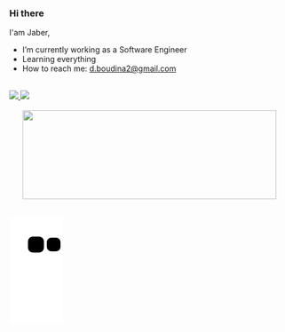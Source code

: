 ### Hi there

I'am Jaber,
- I’m currently working as a Software Engineer
- Learning everything 
- How to reach me: d.boudina2@gmail.com

<br>

<!--- 
- 👯 I’m looking to collaborate on 

### Languages and Tools:


<div>


<img align="left" alt="VueJs" width="26px" src="https://cdn.jsdelivr.net/gh/devicons/devicon/icons/vuejs/vuejs-original.svg" style="padding-right:10px;" />
  
<img align="left" alt="Django" width="26px" src="https://cdn.jsdelivr.net/gh/devicons/devicon/icons/django/django-plain.svg" style="padding-right:10px;" />

<img align="left" alt="PHP" width="26px" src="https://cdn.jsdelivr.net/gh/devicons/devicon/icons/php/php-original.svg" style="padding-right:10px;" />

<img align="left" alt="Wordpress" width="26px" src="https://cdn.jsdelivr.net/gh/devicons/devicon/icons/wordpress/wordpress-plain.svg" style="padding-right:10px;" />

<img align="left" alt="ElectronJs" width="26px" src="https://cdn.jsdelivr.net/gh/devicons/devicon/icons/electron/electron-original.svg" style="padding-right:10px;" />
  
<img align="left" alt="HTML5" width="26px" src="https://cdn.jsdelivr.net/gh/devicons/devicon/icons/html5/html5-original.svg" style="padding-right:10px;" />

<img align="left" alt="CSS3" width="26px" src="https://cdn.jsdelivr.net/gh/devicons/devicon/icons/css3/css3-original.svg" style="padding-right:10px;" />

<img align="left" alt="JavaScript" width="26px" src="https://cdn.jsdelivr.net/gh/devicons/devicon/icons/javascript/javascript-original.svg" style="padding-right:10px;" />

<img align="left" alt="Visual Studio Code" width="26px" src="https://cdn.jsdelivr.net/gh/devicons/devicon/icons/vscode/vscode-original.svg" style="padding-right:10px;" />

<img align="left" alt="MySQL" width="26px" src="https://cdn.jsdelivr.net/gh/devicons/devicon/icons/mysql/mysql-original.svg" style="padding-right:10px;" />

<img align="left" alt="Git" width="26px" src="https://cdn.jsdelivr.net/gh/devicons/devicon/icons/git/git-original.svg" style="padding-right:10px;" />

<img align="left" alt="GitHub" width="26px" src="https://user-images.githubusercontent.com/3369400/139447912-e0f43f33-6d9f-45f8-be46-2df5bbc91289.png" style="padding-right:10px;" />
<div>
<br />

---


  <a href="https://instagram.com/taha.bouras" target="_blank">
    <img src="https://img.shields.io/badge/-Instagram-%23E4405F?style=for-the-badge&logo=instagram&logoColor=white" target="_blank">
  </a>
 <a href="https://www.facebook.com/profile.php?id=100007522123943" target="_blank">
  <img src="https://img.shields.io/badge/Facebook-1877F2?style=for-the-badge&logo=facebook&logoColor=white" target="_blank">
 </a> 
-->
  <a href = "mailto:d.boudina2@gmail.com">
    <img src="https://img.shields.io/badge/-Gmail-%23333?style=for-the-badge&logo=gmail&logoColor=white" target="_blank">
  </a>
  <a href="https://www.linkedin.com/in/jaber-boudina-0a4540175/)" target="_blank">
    <img src="https://img.shields.io/badge/-LinkedIn-%230077B5?style=for-the-badge&logo=linkedin&logoColor=white" target="_blank">
  </a> 
  <br />
 <br />
 
 <div align="center">
  <a href="https://github.com/JaberMa">
  <img height="160em" width="457em" src="https://github-readme-stats.vercel.app/api?username=JaberMa&show_icons=true&theme=tokyonight&include_all_commits=true&count_private=true&hide=stars"/>
   <!-- <img height="160em" src="https://raw.githubusercontent.com/JaberMa/github-stats/master/generated/languages.svg#gh-dark-mode-only"/>
         <img height="160em" src="https://github-readme-stats.vercel.app/api/top-langs/?username=JaberMa&langs_count=8&theme=tokyonight&hide=javascript,html"/> -->

</div>
 <br />


![Snake animation](https://github.com/JaberMa/JaberMa/blob/output/github-contribution-grid-snake.svg)
